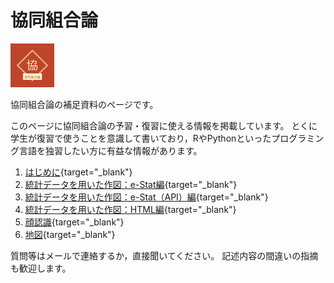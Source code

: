 # 協同組合論

<img width="70" src="協同組合論-1.png">

協同組合論の補足資料のページです。

このページに協同組合論の予習・復習に使える情報を掲載しています。
とくに学生が復習で使うことを意識して書いており，RやPythonといったプログラミング言語を独習したい方に有益な情報があります。

1. [はじめに](https://takeshinishimura.github.io/Cooperative/01_introduction.html){target="_blank"}
1. [統計データを用いた作図：e-Stat編](https://takeshinishimura.github.io/Cooperative/02_stats_estat.html){target="_blank"}
1. [統計データを用いた作図：e-Stat（API）編](https://takeshinishimura.github.io/Cooperative/02_stats_estatapi.html){target="_blank"}
1. [統計データを用いた作図：HTML編](https://takeshinishimura.github.io/Cooperative/03_stats_html.html){target="_blank"}
1. [顔認識](https://takeshinishimura.github.io/Cooperative/03_face.html){target="_blank"}
1. [地図](https://takeshinishimura.github.io/Cooperative/09_map.html){target="_blank"}

質問等はメールで連絡するか，直接聞いてください。
記述内容の間違いの指摘も歓迎します。
